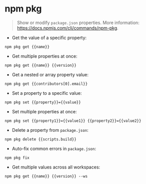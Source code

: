 # npm pkg

> Show or modify `package.json` properties.
> More information: <https://docs.npmjs.com/cli/commands/npm-pkg>.

- Get the value of a specific property:

`npm pkg get {{name}}`

- Get multiple properties at once:

`npm pkg get {{name}} {{version}}`

- Get a nested or array property value:

`npm pkg get {{contributors[0].email}}`

- Set a property to a specific value:

`npm pkg set {{property}}={{value}}`

- Set multiple properties at once:

`npm pkg set {{property1}}={{value1}} {{property2}}={{value2}}`

- Delete a property from `package.json`:

`npm pkg delete {{scripts.build}}`

- Auto-fix common errors in `package.json`:

`npm pkg fix`

- Get multiple values across all workspaces:

`npm pkg get {{name}} {{version}} --ws`
